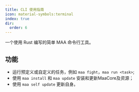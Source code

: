 ```yaml
---
title: CLI 使用指南
icon: material-symbols:terminal
index: true
dir:
  order: 6
---
```


一个使用 Rust 编写的简单 MAA 命令行工具。

## 功能

- 运行预定义或自定义的任务，例如 `maa fight`，`maa run <task>`;
- 使用 `maa install` 和 `maa update` 安装和更新MaaCore及资源；
- 使用 `maa self update` 更新自身。

<Catalog base='/zh-cn/manual/cli/' />
